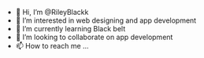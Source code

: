 - 👋 Hi, I’m @RileyBlackk
- 👀 I’m interested in web designing and app development
- 🌱 I’m currently learning Black belt
- 💞️ I’m looking to collaborate on app development
- 📫 How to reach me ...

<!---
RileyBlackk/RileyBlackk is a ✨ special ✨ repository because its `README.md` (this file) appears on your GitHub profile.
You can click the Preview link to take a look at your changes.
--->
